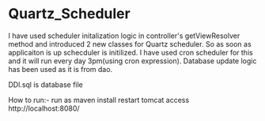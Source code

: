 # Quartz_Scheduler

I have used scheduler initalization logic in controller's getViewResolver method and introduced 2 new classes for Quartz scheduler.
So as soon as applicaiton is up schecduler is initilized.
I have used cron scheduler for this and it will run every day 3pm(using cron expression).
Database update logic has been used as it is from dao.

DDl.sql is database file

How to run:-  run as maven install
              restart tomcat
              access http://localhost:8080/

